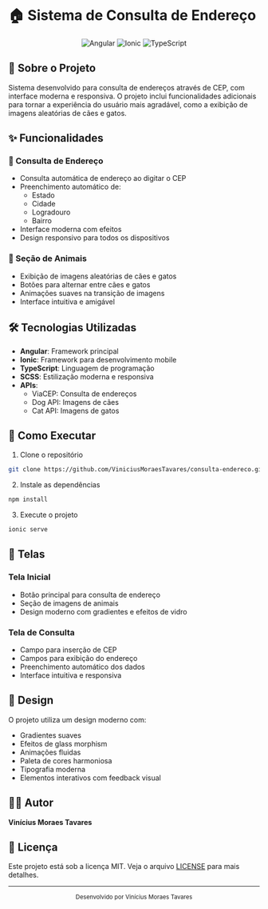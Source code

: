 # 🏠 Sistema de Consulta de Endereço

<div align="center">
  <img src="https://img.shields.io/badge/Angular-DD0031?style=for-the-badge&logo=angular&logoColor=white" alt="Angular"/>
  <img src="https://img.shields.io/badge/Ionic-3880FF?style=for-the-badge&logo=ionic&logoColor=white" alt="Ionic"/>
  <img src="https://img.shields.io/badge/TypeScript-007ACC?style=for-the-badge&logo=typescript&logoColor=white" alt="TypeScript"/>
</div>

## 📝 Sobre o Projeto

Sistema desenvolvido para consulta de endereços através de CEP, com interface moderna e responsiva. O projeto inclui funcionalidades adicionais para tornar a experiência do usuário mais agradável, como a exibição de imagens aleatórias de cães e gatos.

## ✨ Funcionalidades

### 🏡 Consulta de Endereço

- Consulta automática de endereço ao digitar o CEP
- Preenchimento automático de:
  - Estado
  - Cidade
  - Logradouro
  - Bairro
- Interface moderna com efeitos
- Design responsivo para todos os dispositivos

### 🐾 Seção de Animais

- Exibição de imagens aleatórias de cães e gatos
- Botões para alternar entre cães e gatos
- Animações suaves na transição de imagens
- Interface intuitiva e amigável

## 🛠️ Tecnologias Utilizadas

- **Angular**: Framework principal
- **Ionic**: Framework para desenvolvimento mobile
- **TypeScript**: Linguagem de programação
- **SCSS**: Estilização moderna e responsiva
- **APIs**:
  - ViaCEP: Consulta de endereços
  - Dog API: Imagens de cães
  - Cat API: Imagens de gatos

## 🚀 Como Executar

1. Clone o repositório

```bash
git clone https://github.com/ViniciusMoraesTavares/consulta-endereco.git
```

2. Instale as dependências

```bash
npm install
```

3. Execute o projeto

```bash
ionic serve
```

## 📱 Telas

### Tela Inicial

- Botão principal para consulta de endereço
- Seção de imagens de animais
- Design moderno com gradientes e efeitos de vidro

### Tela de Consulta

- Campo para inserção de CEP
- Campos para exibição do endereço
- Preenchimento automático dos dados
- Interface intuitiva e responsiva

## 🎨 Design

O projeto utiliza um design moderno com:

- Gradientes suaves
- Efeitos de glass morphism
- Animações fluidas
- Paleta de cores harmoniosa
- Tipografia moderna
- Elementos interativos com feedback visual

## 👨‍💻 Autor

**Vinícius Moraes Tavares**

## 📄 Licença

Este projeto está sob a licença MIT. Veja o arquivo [LICENSE](LICENSE) para mais detalhes.

---

<div align="center">
  <sub>Desenvolvido por Vinícius Moraes Tavares</sub>
</div>
